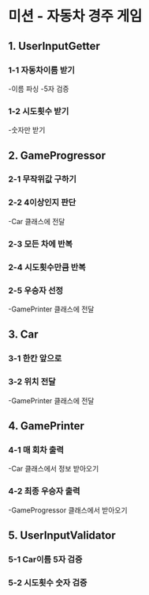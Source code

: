 # 미션 - 자동차 경주 게임

## 1. UserInputGetter

### 1-1 자동차이름 받기
-이름 파싱
-5자 검증

### 1-2 시도횟수 받기
-숫자만 받기

## 2. GameProgressor

### 2-1 무작위값 구하기
### 2-2 4이상인지 판단
-Car 클래스에 전달
### 2-3 모든 차에 반복
### 2-4 시도횟수만큼 반복
### 2-5 우승자 선정
-GamePrinter 클래스에 전달

## 3. Car

### 3-1 한칸 앞으로
### 3-2 위치 전달
-GamePrinter 클래스에 전달

## 4. GamePrinter

### 4-1 매 회차 출력
-Car 클래스에서 정보 받아오기

### 4-2 최종 우승자 출력
-GameProgressor 클래스에서 받아오기

## 5. UserInputValidator

### 5-1 Car이름 5자 검증
### 5-2 시도횟수 숫자 검증
